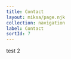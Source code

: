 ```yaml
---
title: Contact
layout: miksa/page.njk
collection: navigation
label: Contact
sortId: 7
---
```


test 2
